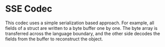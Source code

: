 # SSE Codec

This codec uses a simple serialization based approach.
For example, all fields of a struct are written to a byte buffer one by one.
The byte array is transferred across the language boundary,
and the other side decodes the fields from the buffer to reconstruct the object.
